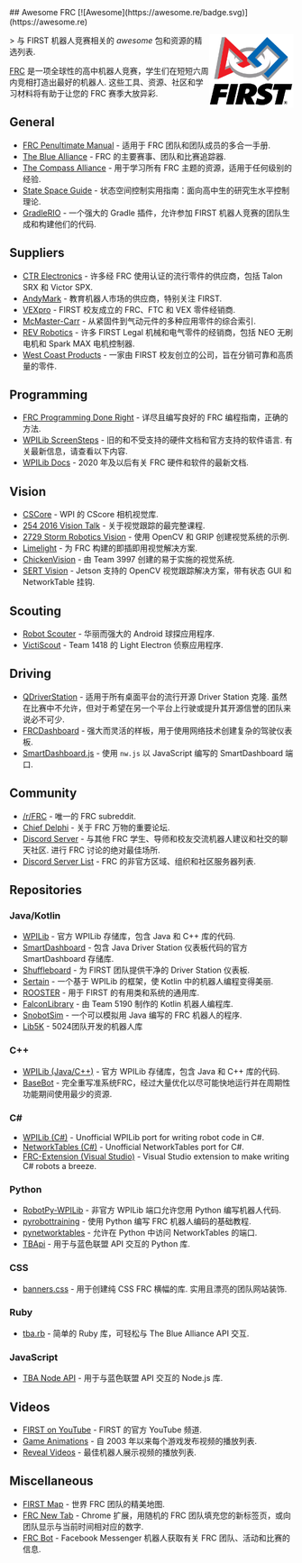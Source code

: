 <div class="github-widget" data-repo="andrewda/awesome-frc"></div>
## Awesome FRC [![Awesome](https://awesome.re/badge.svg)](https://awesome.re)

[<img src="https://raw.githubusercontent.com/andrewda/awesome-frc/master/media/first.svg?sanitize=true" align="right" width="150">](https://www.firstinspires.org/robotics/frc)

&gt; 与 FIRST 机器人竞赛相关的 _awesome_ 包和资源的精选列表.

[FRC](https://www.firstinspires.org/robotics/frc) 是一项全球性的高中机器人竞赛，学生们在短短六周内竞相打造出最好的机器人. 这些工具、资源、社区和学习材料将有助于让您的 FRC 赛季大放异彩.



## General

- [FRC Penultimate Manual](https://github.com/MC42/FRCPenultimateManual) - 适用于 FRC 团队和团队成员的多合一手册.
- [The Blue Alliance](https://www.thebluealliance.com/) - FRC 的主要赛事、团队和比赛追踪器.
- [The Compass Alliance](https://www.thecompassalliance.org/) - 用于学习所有 FRC 主题的资源，适用于任何级别的经验.
- [State Space Guide](https://github.com/calcmogul/state-space-guide) - 状态空间控制实用指南：面向高中生的研究生水平控制理论.
- [GradleRIO](https://github.com/wpilibsuite/GradleRIO) - 一个强大的 Gradle 插件，允许参加 FIRST 机器人竞赛的团队生成和构建他们的代码.

## Suppliers

- [CTR Electronics](http://www.ctr-electronics.com/) - 许多经 FRC 使用认证的流行零件的供应商，包括 Talon SRX 和 Victor SPX.
- [AndyMark](https://www.andymark.com/) - 教育机器人市场的供应商，特别关注 FIRST.
- [VEXpro](https://www.vexrobotics.com/vexpro) - FIRST 校友成立的 FRC、FTC 和 VEX 零件经销商.
- [McMaster-Carr](https://www.mcmaster.com/) - 从紧固件到气动元件的多种应用零件的综合索引.
- [REV Robotics](http://www.revrobotics.com/) - 许多 FIRST Legal 机械和电气零件的经销商，包括 NEO 无刷电机和 Spark MAX 电机控制器.
- [West Coast Products](http://www.wcproducts.net) - 一家由 FIRST 校友创立的公司，旨在分销可靠和高质量的零件.

## Programming

- [FRC Programming Done Right](http://frc-pdr.readthedocs.io/en/latest/) - 详尽且编写良好的 FRC 编程指南，正确的方法.
- [WPILib ScreenSteps](https://wpilib.screenstepslive.com)  - 旧的和不受支持的硬件文档和官方支持的软件语言. 有关最新信息，请查看以下内容.
- [WPILib Docs](https://docs.wpilib.org/en/latest/) - 2020 年及以后有关 FRC 硬件和软件的最新文档.

## Vision

- [CSCore](https://github.com/wpilibsuite/cscore) - WPI 的 CScore 相机视觉库.
- [254 2016 Vision Talk](https://www.youtube.com/watch?v=rLwOkAJqImo) - 关于视觉跟踪的最完整课程.
- [2729 Storm Robotics Vision](https://github.com/2729StormRobotics/StormCV2017) - 使用 OpenCV 和 GRIP 创建视觉系统的示例.
- [Limelight](https://limelightvision.io/) - 为 FRC 构建的即插即用视觉解决方案.
- [ChickenVision](https://github.com/team3997/ChickenVision) - 由 Team 3997 创建的易于实施的视觉系统.
- [SERT Vision](https://github.com/SouthEugeneRoboticsTeam/vision) - Jetson 支持的 OpenCV 视觉跟踪解决方案，带有状态 GUI 和 NetworkTable 挂钩.

## Scouting

- [Robot Scouter](https://github.com/SUPERCILEX/Robot-Scouter) - 华丽而强大的 Android 球探应用程序.
- [VictiScout](https://github.com/FRCScout/FRCScout) - Team 1418 的 Light Electron 侦察应用程序.

## Driving

- [QDriverStation](https://github.com/FRC-Utilities/QDriverStation)  - 适用于所有桌面平台的流行开源 Driver Station 克隆. 虽然在比赛中不允许，但对于希望在另一个平台上行驶或提升其开源信誉的团队来说必不可少.
- [FRCDashboard](https://github.com/FRCDashboard/FRCDashboard) - 强大而灵活的样板，用于使用网络技术创建复杂的驾驶仪表板.
- [SmartDashboard.js](https://github.com/erikuhlmann/SmartDashboard.js) - 使用 `nw.js` 以 JavaScript 编写的 SmartDashboard 端口.

## Community

- [/r/FRC](https://www.reddit.com/r/FRC/) - 唯一的 FRC subreddit.
- [Chief Delphi](https://www.chiefdelphi.com/forums/portal.php) - 关于 FRC 万物的重要论坛.
- [Discord Server](http://discord.gg/frc)  - 与其他 FRC 学生、导师和校友交流机器人建议和社交的聊天社区. 进行 FRC 讨论的绝对最佳场所.
- [Discord Server List](https://docs.google.com/spreadsheets/d/1rm6C_hHhPmiIBZxrQT-xGag2Kv9RTpEdENYSKNYB7iI/edit#gid=1112789586) - FRC 的非官方区域、组织和社区服务器列表.

## Repositories

### Java/Kotlin

- [WPILib](https://github.com/wpilibsuite/allwpilib) - 官方 WPILib 存储库，包含 Java 和 C++ 库的代码.
- [SmartDashboard](https://github.com/wpilibsuite/SmartDashboard) - 包含 Java Driver Station 仪表板代码的官方 SmartDashboard 存储库.
- [Shuffleboard](https://github.com/wpilibsuite/Shuffleboard) - 为 FIRST 团队提供干净的 Driver Station 仪表板.
- [Sertain](https://github.com/SouthEugeneRoboticsTeam/sertain) - 一个基于 WPILib 的框架，使 Kotlin 中的机器人编程变得美丽.
- [ROOSTER](https://github.com/flamingchickens1540/ROOSTER) - 用于 FIRST 的有用类和系统的通用库.
- [FalconLibrary](https://github.com/FRC5190/FalconLibrary) - 由 Team 5190 制作的 Kotlin 机器人编程库.
- [SnobotSim](https://github.com/snobotsim/SnobotSim) - 一个可以模拟用 Java 编写的 FRC 机器人的程序.
- [Lib5K](https://github.com/frc5024/lib5k) - 5024团队开发的机器人库 

### C++

- [WPILib (Java/C++)](https://github.com/wpilibsuite/allwpilib) - 官方 WPILib 存储库，包含 Java 和 C++ 库的代码.
- [BaseBot](https://github.com/frc5024/basebot) - 完全重写准系统FRC，经过大量优化以尽可能快地运行并在周期性功能期间使用最少的资源.

### C#

- [WPILib (C#)](https://github.com/robotdotnet/WPILib) - Unofficial WPILib port for writing robot code in C#.
- [NetworkTables (C#)](https://github.com/robotdotnet/NetworkTables) - Unofficial NetworkTables port for C#.
- [FRC-Extension (Visual Studio)](https://github.com/robotdotnet/FRC-Extension) - Visual Studio extension to make writing C# robots a breeze.

### Python

- [RobotPy-WPILib](https://github.com/robotpy/robotpy-wpilib) - 非官方 WPILib 端口允许您用 Python 编写机器人代码.
- [pyrobottraining](https://github.com/robotpy/pyrobottraining) - 使用 Python 编写 FRC 机器人编码的基础教程.
- [pynetworktables](https://github.com/robotpy/pynetworktables) - 允许在 Python 中访问 NetworkTables 的端口.
- [TBApi](https://github.com/PlasmaRobotics2403/TBApi) - 用于与蓝色联盟 API 交互的 Python 库.

### CSS

- [banners.css](https://github.com/ErikBoesen/banners.css)  - 用于创建纯 CSS FRC 横幅的库. 实用且漂亮的团队网站装饰.

### Ruby

- [tba.rb](https://github.com/frc1418/tba.rb) - 简单的 Ruby 库，可轻松与 The Blue Alliance API 交互.

### JavaScript

- [TBA Node API](https://github.com/Team2537/tba-api-node) - 用于与蓝色联盟 API 交互的 Node.js 库.

## Videos

- [FIRST on YouTube](https://www.youtube.com/user/FIRSTWorldTube) - FIRST 的官方 YouTube 频道.
- [Game Animations](https://www.youtube.com/watch?v=uYNu9cQac1o&list=PLOPIDgAYFKaQmz6aznEMAbewtqqT7FCqY) - 自 2003 年以来每个游戏发布视频的播放列表.
- [Reveal Videos](https://www.youtube.com/watch?v=2zu1EzyKRRE&list=PLocx3vY5mUKNSVfiI1kEjZ9AXtMu1N7-B) - 最佳机器人展示视频的播放列表.

## Miscellaneous

- [FIRST Map](https://firstmap.github.io) - 世界 FRC 团队的精美地图.
- [FRC New Tab](https://chrome.google.com/webstore/detail/frc-new-tab/agmoglelphhinnadfmbfodhkdagibkop) - Chrome 扩展，用随机的 FRC 团队填充您的新标签页，或向团队显示与当前时间相对应的数字.
- [FRC Bot](https://github.com/FRC-Bot/FRCBot-ChatBot) - Facebook Messenger 机器人获取有关 FRC 团队、活动和比赛的信息.
